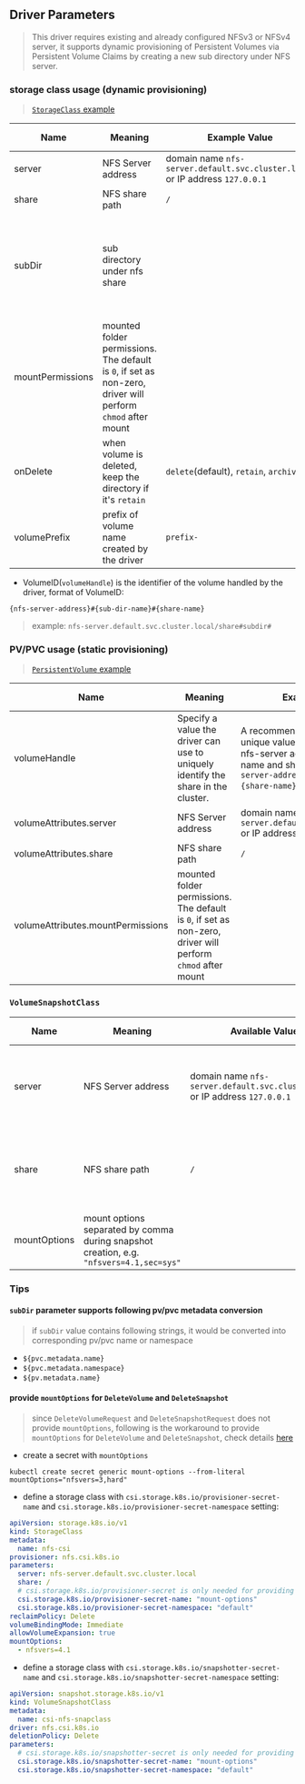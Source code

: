 ## Driver Parameters
> This driver requires existing and already configured NFSv3 or NFSv4 server, it supports dynamic provisioning of Persistent Volumes via Persistent Volume Claims by creating a new sub directory under NFS server.

### storage class usage (dynamic provisioning)
> [`StorageClass` example](../deploy/example/storageclass-nfs.yaml)

Name | Meaning | Example Value | Mandatory | Default value
--- | --- | --- | --- | ---
server | NFS Server address | domain name `nfs-server.default.svc.cluster.local` <br>or IP address `127.0.0.1` | Yes |
share | NFS share path | `/` | Yes |
subDir | sub directory under nfs share |  | No | if sub directory does not exist, this driver would create a new one
mountPermissions | mounted folder permissions. The default is `0`, if set as non-zero, driver will perform `chmod` after mount |  | No |
onDelete | when volume is deleted, keep the directory if it's `retain` | `delete`(default), `retain`, `archive`  | No | `delete`
volumePrefix | prefix of volume name created by the driver | `prefix-` | No | 

 - VolumeID(`volumeHandle`) is the identifier of the volume handled by the driver, format of VolumeID:
```
{nfs-server-address}#{sub-dir-name}#{share-name}
```
> example: `nfs-server.default.svc.cluster.local/share#subdir#`

### PV/PVC usage (static provisioning)
> [`PersistentVolume` example](../deploy/example/pv-nfs-csi.yaml)

Name | Meaning | Example Value | Mandatory | Default value
--- | --- | --- | --- | ---
volumeHandle | Specify a value the driver can use to uniquely identify the share in the cluster. | A recommended way to produce a unique value is to combine the nfs-server address, sub directory name and share name: `{nfs-server-address}#{sub-dir-name}#{share-name}`. | Yes |
volumeAttributes.server | NFS Server address | domain name `nfs-server.default.svc.cluster.local` <br>or IP address `127.0.0.1` | Yes |
volumeAttributes.share | NFS share path | `/` |  Yes  |
volumeAttributes.mountPermissions | mounted folder permissions. The default is `0`, if set as non-zero, driver will perform `chmod` after mount |  | No |

### `VolumeSnapshotClass`

Name | Meaning | Available Value | Mandatory | Default value
--- | --- | --- | --- | ---
server | NFS Server address | domain name `nfs-server.default.svc.cluster.local` <br>or IP address `127.0.0.1` |  No | use server from source volume by default
share | NFS share path | `/` | No | use share from source volume by default
mountOptions | mount options separated by comma during snapshot creation, e.g. `"nfsvers=4.1,sec=sys"` |  | No | ""

### Tips
#### `subDir` parameter supports following pv/pvc metadata conversion
> if `subDir` value contains following strings, it would be converted into corresponding pv/pvc name or namespace
 - `${pvc.metadata.name}`
 - `${pvc.metadata.namespace}`
 - `${pv.metadata.name}`

#### provide `mountOptions` for `DeleteVolume` and `DeleteSnapshot`
> since `DeleteVolumeRequest` and `DeleteSnapshotRequest` does not provide `mountOptions`, following is the workaround to provide `mountOptions` for `DeleteVolume` and `DeleteSnapshot`, check details [here](https://github.com/kubernetes-csi/csi-driver-nfs/issues/260)
  - create a secret with `mountOptions`
```console
kubectl create secret generic mount-options --from-literal mountOptions="nfsvers=3,hard"
```
  - define a storage class with `csi.storage.k8s.io/provisioner-secret-name` and `csi.storage.k8s.io/provisioner-secret-namespace` setting:
```yaml
apiVersion: storage.k8s.io/v1
kind: StorageClass
metadata:
  name: nfs-csi
provisioner: nfs.csi.k8s.io
parameters:
  server: nfs-server.default.svc.cluster.local
  share: /
  # csi.storage.k8s.io/provisioner-secret is only needed for providing mountOptions in DeleteVolume
  csi.storage.k8s.io/provisioner-secret-name: "mount-options"
  csi.storage.k8s.io/provisioner-secret-namespace: "default"
reclaimPolicy: Delete
volumeBindingMode: Immediate
allowVolumeExpansion: true
mountOptions:
  - nfsvers=4.1
```
  - define a storage class with `csi.storage.k8s.io/snapshotter-secret-name` and `csi.storage.k8s.io/snapshotter-secret-namespace` setting:
```yaml
apiVersion: snapshot.storage.k8s.io/v1
kind: VolumeSnapshotClass
metadata:
  name: csi-nfs-snapclass
driver: nfs.csi.k8s.io
deletionPolicy: Delete
parameters:
  # csi.storage.k8s.io/snapshotter-secret is only needed for providing mountOptions in DeleteSnapshot
  csi.storage.k8s.io/snapshotter-secret-name: "mount-options"
  csi.storage.k8s.io/snapshotter-secret-namespace: "default"
```

